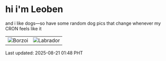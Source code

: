 # hi i'm Leoben

and i like dogs—so have some random dog pics that change whenever my CRON feels like it

|  |  |
|--------|----------|
| ![Borzoi](https://random-dog-vercel.vercel.app/api/random-borzoi?v=1755712106) | ![Labrador](https://random-dog-vercel.vercel.app/api/random-labrador?v=1755712106) |

Last updated: 2025-08-21 01:48 PHT
